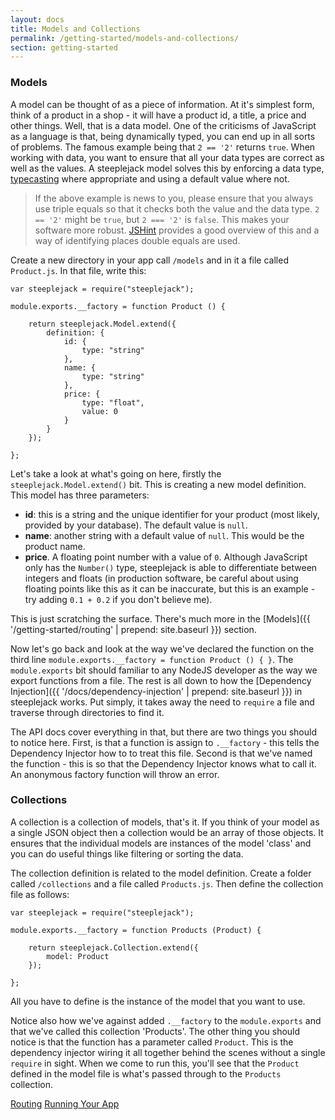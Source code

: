 ```yaml
---
layout: docs
title: Models and Collections
permalink: /getting-started/models-and-collections/
section: getting-started
---
```


### Models

A model can be thought of as a piece of information.  At it's simplest form, think of a product in a shop - it will
have a product id, a title, a price and other things.  Well, that is a data model.  One of the criticisms of JavaScript
as a language is that, being dynamically typed, you can end up in all sorts of problems.  The famous example being that
`2 == '2'` returns `true`.  When working with data, you want to ensure that all your data types are correct as well as
the values.  A steeplejack model solves this by enforcing a data type, [typecasting](http://en.wikipedia.org/wiki/Type_conversion)
where appropriate and using a default value where not.

> If the above example is news to you, please ensure that you always use triple equals so that it checks both the value
> and the data type.  `2 == '2'` might be `true`, but `2 === '2'` is `false`.  This makes your software more robust.
> [JSHint](http://jshint.com/docs/options/#eqeqeq) provides a good overview of this and a way of identifying places
> double equals are used.

Create a new directory in your app call `/models` and in it a file called `Product.js`.  In that file, write this:

    var steeplejack = require("steeplejack");

    module.exports.__factory = function Product () {

        return steeplejack.Model.extend({
            definition: {
                id: {
                    type: "string"
                },
                name: {
                    type: "string"
                },
                price: {
                    type: "float",
                    value: 0
                }
            }
        });

    };

Let's take a look at what's going on here, firstly the `steeplejack.Model.extend()` bit.  This is creating a new model
definition. This model has three parameters:

 - **id**: this is a string and the unique identifier for your product (most likely, provided by your database).  The
   default value is `null`.
 - **name**: another string with a default value of `null`. This would be the product name.
 - **price**. A floating point number with a value of `0`. Although JavaScript only has the `Number()` type, steeplejack
   is able to differentiate between integers and floats (in production software, be careful about using floating points
   like this as it can be inaccurate, but this is an example - try adding `0.1 + 0.2` if you don't believe me).

This is just scratching the surface. There's much more in the [Models]({{ '/getting-started/routing' | prepend: site.baseurl }})
section.

Now let's go back and look at the way we've declared the function on the third line
`module.exports.__factory = function Product () { }`.  The `module.exports` bit should familiar to any NodeJS developer
as the way we export functions from a file.  The rest is all down to how the
[Dependency Injection]({{ '/docs/dependency-injection' | prepend: site.baseurl }}) in steeplejack works.  Put
simply, it takes away the need to `require` a file and traverse through directories to find it.

The API docs cover everything in that, but there are two things you should to notice here.  First, is that a function
is assign to `.__factory` - this tells the Dependency Injector how to to treat this file.  Second is that we've named
the function - this is so that the Dependency Injector knows what to call it.  An anonymous factory function will throw
an error.

### Collections

A collection is a collection of models, that's it.  If you think of your model as a single JSON object then a collection
would be an array of those objects.  It ensures that the individual models are instances of the model 'class' and you
can do useful things like filtering or sorting the data.

The collection definition is related to the model definition.  Create a folder called `/collections` and a file called
`Products.js`.  Then define the collection file as follows:

    var steeplejack = require("steeplejack");

    module.exports.__factory = function Products (Product) {

        return steeplejack.Collection.extend({
            model: Product
        });

    };

All you have to define is the instance of the model that you want to use.

Notice also how we've against added `.__factory` to the `module.exports` and that we've called this collection
'Products'.  The other thing you should notice is that the function has a parameter called `Product`.  This is the
dependency injector wiring it all together behind the scenes without a single `require` in sight.  When we come to run
this, you'll see that the `Product` defined in the model file is what's passed through to the `Products` collection.

<a href="{{ '/getting-started/routing' | prepend: site.baseurl }}" class="prev_button">Routing</a>
<a href="{{ '/getting-started/running-your-app' | prepend: site.baseurl }}" class="next_button">Running Your App</a>
